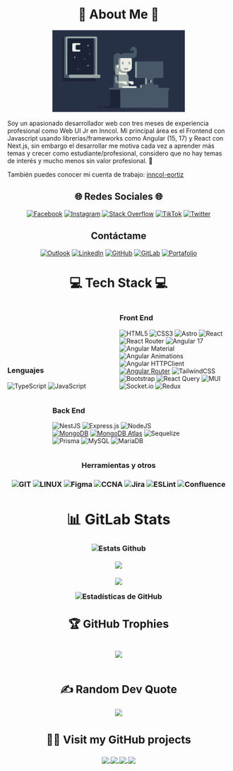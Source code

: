 
<h1 align="center">💫 About Me 💫</h1>

<div align="center">
  <img alt="Night Coding" src="https://raw.githubusercontent.com/AVS1508/AVS1508/master/assets/Night-Coding.gif"/>
</div>

Soy un apasionado desarrollador web con tres meses de experiencia profesional como Web UI Jr en Inncol. Mi principal área es el Frontend con Javascript usando librerías/frameworks como Angular (15, 17) y React con Next.js, sin embargo el desarrollar me motiva cada vez a aprender más temas y crecer como estudiante/profesional, considero que no hay temas de interés y mucho menos sin valor profesional. 🚀

También puedes conocer mi cuenta de trabajo: [inncol-eortiz](https://github.com/inncol-eortiz)

<div align="center">
  <h2>🌐 Redes Sociales 🌐</h2>
  
  [![Facebook](https://img.shields.io/badge/Facebook-%231877F2.svg?logo=Facebook&logoColor=white&style=for-the-badge)](https://facebook.com/elihaziel.ortizramirez) [![Instagram](https://img.shields.io/badge/Instagram-%23E4405F.svg?logo=Instagram&logoColor=white&style=for-the-badge)](https://instagram.com/haziel.ortiz22) [![Stack Overflow](https://img.shields.io/badge/-Stackoverflow-FE7A16?logo=stack-overflow&logoColor=white&style=for-the-badge)](https://stackoverflow.com/users/21898612) [![TikTok](https://img.shields.io/badge/TikTok-%23000000.svg?logo=TikTok&logoColor=white&style=for-the-badge)](https://tiktok.com/@h4k0n3) [![Twitter](https://img.shields.io/badge/Twitter-%231DA1F2.svg?logo=Twitter&logoColor=white&style=for-the-badge)](https://twitter.com/yayo100622)
  
</div>
<div align="center">
  <h2>Contáctame</h2>

  [![Outlook](https://img.shields.io/badge/Outlook-%230078D4.svg?logo=Microsoft-Outlook&logoColor=white&style=for-the-badge)](mailto:ya-yo22124@outlook.com) [![LinkedIn](https://img.shields.io/badge/LinkedIn-%230077B5.svg?logo=linkedin&logoColor=white&style=for-the-badge)](https://linkedin.com/in/haziel-ortiz) [![GitHub](https://img.shields.io/badge/GitHub-%23121011.svg?style=for-the-badge&logo=github&logoColor=gray)](https://github.com/Yayo22124) [![GitLab](https://img.shields.io/badge/GitLab-%23FC6D26.svg?style=for-the-badge&logo=gitlab&logoColor=white)](https://gitlab.com/Yayo22124) [![Portafolio](https://img.shields.io/badge/Portafolio-%23121011.svg?style=for-the-badge&logo=vercel&logoColor=white)](https://yayo22124.vercel.app) 



<div/>

<h1 align="center">💻 Tech Stack 💻</h1>
<div align="center">

<div style="width: 250px; display: inline-block; text-align: left;">
    <h3>Lenguajes</h3>
    <!-- Front End -->

![TypeScript](https://img.shields.io/badge/typescript-%23007ACC.svg?style=for-the-badge&logo=typescript&logoColor=white) ![JavaScript](https://img.shields.io/badge/javascript-%23323330.svg?style=for-the-badge&logo=javascript&logoColor=%23F7DF1E)
  </div>
<div style="width: 250px; display: inline-block; text-align: left;">
    <h3>Front End</h3>
    <!-- Front End -->

![HTML5](https://img.shields.io/badge/html5-%23E34F26.svg?style=for-the-badge&logo=html5&logoColor=white) ![CSS3](https://img.shields.io/badge/css3-%231572B6.svg?style=for-the-badge&logo=css3&logoColor=white) ![Astro](https://img.shields.io/badge/Astro-%23123456?style=for-the-badge&logo=astro&logoColor=white) ![React](https://img.shields.io/badge/react-%2320232a.svg?style=for-the-badge&logo=react&logoColor=%2361DAFB) ![React Router](https://img.shields.io/badge/React_Router-CA4245?style=for-the-badge&logo=react-router&logoColor=white) ![Angular 17](https://img.shields.io/badge/Angular-%23DD0031.svg?logo=angular&logoColor=white&style=for-the-badge) ![Angular Material](https://img.shields.io/badge/Angular_Material-%23E65100.svg?style=for-the-badge&logo=angular&logoColor=white) ![Angular Animations](https://img.shields.io/badge/Angular_Animations-%23FF5733.svg?style=for-the-badge&logo=angular&logoColor=white) ![Angular HTTPClient](https://img.shields.io/badge/Angular_HTTPClient-%233D7E98.svg?style=for-the-badge&logo=angular&logoColor=white) [![Angular Router](https://img.shields.io/badge/Angular_Router-CA4245?style=for-the-badge&logo=angular-router&logoColor=white)](https://angular.io/guide/router) ![TailwindCSS](https://img.shields.io/badge/tailwindcss-%2338B2AC.svg?style=for-the-badge&logo=tailwind-css&logoColor=white)  ![Bootstrap](https://img.shields.io/badge/bootstrap-%238511FA.svg?style=for-the-badge&logo=bootstrap&logoColor=white)
![React Query](https://img.shields.io/badge/-React%20Query-FF4154?style=for-the-badge&logo=react%20query&logoColor=white) ![MUI](https://img.shields.io/badge/MUI-%230081CB.svg?style=for-the-badge&logo=mui&logoColor=white) ![Socket.io](https://img.shields.io/badge/Socket.io-black?style=for-the-badge&logo=socket.io&badgeColor=010101) ![Redux](https://img.shields.io/badge/redux-%23593d88.svg?style=for-the-badge&logo=redux&logoColor=white)
  </div>
  
  <div style="width: 300px; display: inline-block; text-align: left;">
    <h3>Back End</h3>
    <!-- Back End -->

![NestJS](https://img.shields.io/badge/nestjs-%23E0234E.svg?style=for-the-badge&logo=nestjs&logoColor=white) ![Express.js](https://img.shields.io/badge/Express.js-%23000000.svg?logo=express&logoColor=white&style=for-the-badge) ![NodeJS](https://img.shields.io/badge/node.js-6DA55F?style=for-the-badge&logo=node.js&logoColor=white) [![MongoDB](https://img.shields.io/badge/MongoDB-%2347A248.svg?logo=mongodb&logoColor=white&style=for-the-badge)](https://www.mongodb.com/) [![MongoDB Atlas](https://img.shields.io/badge/MongoDB_Atlas-4DB33D?style=for-the-badge&logo=mongodb&logoColor=white)](https://www.mongodb.com/cloud/atlas) ![Sequelize](https://img.shields.io/badge/Sequelize-%236121A8.svg?style=for-the-badge&logo=sequelize&logoColor=white) ![Prisma](https://img.shields.io/badge/Prisma-%23323330.svg?style=for-the-badge&logo=prisma&logoColor=white) ![MySQL](https://img.shields.io/badge/mysql-%2300f.svg?style=for-the-badge&logo=mysql&logoColor=white) ![MariaDB](https://img.shields.io/badge/MariaDB-003545?style=for-the-badge&logo=mariadb&logoColor=white)
 



  </div>
<div/>
<div align="center" class="width:300px;">
  <h3>Herramientas y otros<h3/>

![GIT](https://img.shields.io/badge/Git-fc6d26?style=for-the-badge&logo=git&logoColor=white) ![LINUX](https://img.shields.io/badge/Linux-FCC624?style=for-the-badge&logo=linux&logoColor=black) ![Figma](https://img.shields.io/badge/figma-%23F24E1E.svg?style=for-the-badge&logo=figma&logoColor=white) ![CCNA](https://img.shields.io/badge/CCNA-Cisco-1A98E8.svg?style=for-the-badge&logo=cisco&logoColor=white) ![Jira](https://img.shields.io/badge/jira-%230A0FFF.svg?style=for-the-badge&logo=jira&logoColor=white) ![ESLint](https://img.shields.io/badge/ESLint-4B3263?style=for-the-badge&logo=eslint&logoColor=white) ![Confluence](https://img.shields.io/badge/confluence-%23172BF4.svg?style=for-the-badge&logo=confluence&logoColor=white)

<div/>

# 📊 GitLab Stats

<div>
  
  <p href="https://github.com/Yayo22124/Yayo22124/blob/main/README.md" align="center">
    <img align="center" src="https://github-readme-stats.vercel.app/api/top-langs/?username=Yayo22124&theme=onedark&hide_border=false&include_all_commits=true&count_private=true&layout=compact" alt="Estats Github"/>
  </p>
  <p href="https://github.com/Yayo22124/Yayo22124/blob/main/README.md" align="center">
    <img align="center" src="https://github-readme-stats.vercel.app/api?username=Yayo22124&theme=onedark&hide_border=false&include_all_commits=true&count_private=true&show_icons=true" />
  </p>
  <p href="https://github.com/Yayo22124/Yayo22124/blob/main/README.md" align="center">
    <img align="center" src="https://github-readme-streak-stats.herokuapp.com/?user=Yayo22124&theme=onedark&hide_border=false?username=Yayo22124&theme=onedark&hide_border=false&include_all_commits=true&count_private=true&show_icons=true" />
  </p>
  <p href="https://github.com/Yayo22124/Yayo22124/blob/main/README.md" align="center">
      <img src="http://github-profile-summary-cards.vercel.app/api/cards/profile-details?username=Yayo22124&theme=aura_dark" alt="Estadísticas de GitHub" />
  </p>

</div>

## 🏆 GitHub Trophies

<div align="center" style="display: flex; flex-direction: column; gap: 10px;">

![](https://github-profile-trophy.vercel.app/?username=Yayo22124&theme=alduin&no-frame=true&no-bg=true&margin-w=15&margin-h=15)
  
</div>

## ✍️ Random Dev Quote

<div align="center">

  ![](https://quotes-github-readme.vercel.app/api?type=horizontal&theme=gruvbox)
  
</div>

## 🧑‍🚀 Visit my GitHub projects

<a href="https://github.com/Yayo22124/Angular-Messenger.git">
  <img align="center" src="https://github-readme-stats.vercel.app/api/pin/?username=Yayo22124&repo=Angular-Messenger" />
</a>
<a href="https://github.com/Yayo22124/AWOS-React.git">
  <img align="center" src="https://github-readme-stats.vercel.app/api/pin/?username=Yayo22124&repo=AWOS-React" />
</a>
<a href="https://github.com/Yayo22124/SazonMaXico.git">
  <img align="center" src="https://github-readme-stats.vercel.app/api/pin/?username=Yayo22124&repo=SazonMaXico" />
</a>
</a>
<a href="https://github.com/Yayo22124/POSH-Configure.git">
  <img align="center" src="https://github-readme-stats.vercel.app/api/pin/?username=Yayo22124&repo=POSH-Configure" />
</a>

<!-- Proudly created with GPRM ( https://gprm.itsvg.in ) -->
